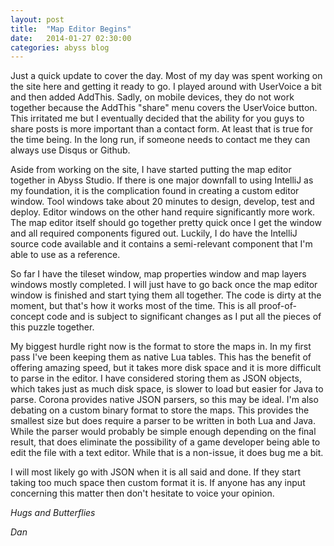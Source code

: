 ```yaml
---
layout: post
title:  "Map Editor Begins"
date:   2014-01-27 02:30:00
categories: abyss blog
---
```


Just a quick update to cover the day. Most of my day was spent working on the site here and getting it ready
to go. I played around with UserVoice a bit and then added AddThis. Sadly, on mobile devices, they do not
work together because the AddThis "share" menu covers the UserVoice button. This irritated me but I eventually
decided that the ability for you guys to share posts is more important than a contact form. At least that is
true for the time being. In the long run, if someone needs to contact me they can always use Disqus or
Github.

Aside from working on the site, I have started putting the map editor together in Abyss Studio. If there is
one major downfall to using IntelliJ as my foundation, it is the complication found in creating a custom
editor window. Tool windows take about 20 minutes to design, develop, test and deploy. Editor windows on the
other hand require significantly more work. The map editor itself should go together pretty quick once I 
get the window and all required components figured out. Luckily, I do have the IntelliJ source code
available and it contains a semi-relevant component that I'm able to use as a reference.

So far I have the tileset window, map properties window and map layers windows mostly completed. I will just
have to go back once the map editor window is finished and start tying them all together. The code is dirty
at the moment, but that's how it works most of the time. This is all proof-of-concept code and is subject
to significant changes as I put all the pieces of this puzzle together.

My biggest hurdle right now is the format to store the maps in. In my first pass I've been keeping them
as native Lua tables. This has the benefit of offering amazing speed, but it takes more disk space
and it is more difficult to parse in the editor. I have considered storing them as JSON objects, which
takes just as much disk space, is slower to load but easier for Java to parse. Corona provides native
JSON parsers, so this may be ideal. I'm also debating on a custom binary format to store the maps. This
provides the smallest size but does require a parser to be written in both Lua and Java. While the 
parser would probably be simple enough depending on the final result, that does eliminate the possibility
of a game developer being able to edit the file with a text editor. While that is a non-issue, it does
bug me a bit.

I will most likely go with JSON when it is all said and done. If they start taking too much space then
custom format it is. If anyone has any input concerning this matter then don't hesitate to voice your
opinion.

_Hugs and Butterflies_

_Dan_
